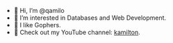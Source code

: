 - 👋 Hi, I’m @qamilo
- 🌱 I’m interested in Databases and Web Development.
- 💞️ I like Gophers.
- 👀 Check out my YouTube channel: [kamilton](https://www.youtube.com/channel/UC3q7XzQ98yYKa54xQCBe-qg).

<!---
qamilo/qamilo is a ✨ special ✨ repository because its `README.md` (this file) appears on your GitHub profile.
You can click the Preview link to take a look at your changes.
--->

